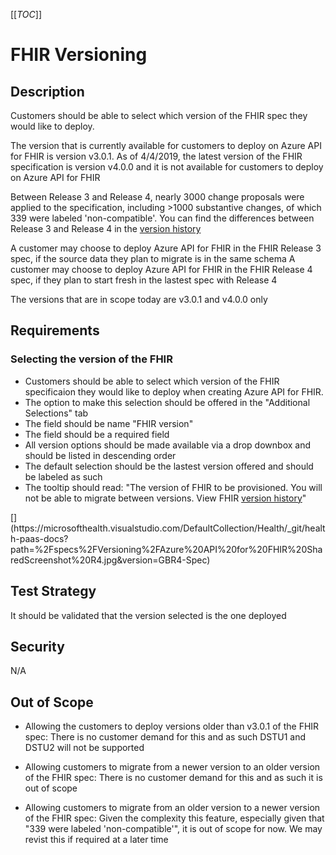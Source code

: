 
[[_TOC_]]

# FHIR Versioning

## Description
Customers should be able to select which version of the FHIR spec they would like to deploy.

The version that is currently available for customers to deploy on Azure API for FHIR is version v3.0.1. 
As of 4/4/2019, the latest version of the FHIR specification is version v4.0.0 and it is not available for customers to deploy on Azure API for FHIR

Between Release 3 and Release 4, nearly 3000 change proposals were applied to the specification, including >1000 substantive changes, of which 339 were labeled 'non-compatible'.
You can find the differences between Release 3 and Release 4 in the [version history](https://www.hl7.org/fhir/history.html)

A customer may choose to deploy Azure API for FHIR in the FHIR Release 3 spec, if the source data they plan to migrate is in the same schema
A customer may choose to deploy Azure API for FHIR in the FHIR Release 4 spec, if they plan to start fresh in  the lastest spec with Release 4

The versions that are in scope today are v3.0.1 and v4.0.0 only

## Requirements
### Selecting the version of the FHIR 
- Customers should be able to select which version of the FHIR specificaion they would like to deploy when creating Azure API for FHIR. 
- The option to make this selection should be offered in the "Additional Selections" tab
- The field should be name "FHIR version"
- The field should be a required field
- All version options should be made available via a drop downbox and should be listed in descending order
- The default selection should be the lastest version offered and should be labeled as such
- The tooltip should read: "The version of FHIR to be provisioned. You will not be able to migrate between versions. View FHIR [version history](https://www.hl7.org/fhir/history.html)"

<SCREENSHOT>
[](https://microsofthealth.visualstudio.com/DefaultCollection/Health/_git/health-paas-docs?path=%2Fspecs%2FVersioning%2FAzure%20API%20for%20FHIR%20SharedScreenshot%20R4.jpg&version=GBR4-Spec)

## Test Strategy
It should be validated that the version selected is the one deployed


## Security
N/A


## Out of Scope
- Allowing the customers to deploy versions older than v3.0.1 of the FHIR spec: There is no customer demand for this and as such DSTU1 and DSTU2 will not be supported

- Allowing customers to migrate from a newer version to an older version of the FHIR spec: There is no customer demand for this and as such it is out of scope

- Allowing customers to migrate from an older version to a newer version of the FHIR spec: Given the complexity this feature, especially given that "339 were labeled 'non-compatible'", it is out of scope for now. We may revist this if required at a later time
